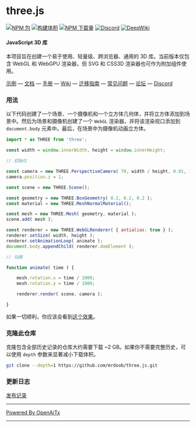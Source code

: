 # three.js

[![NPM 包][npm]][npm-url]
[![构建体积][build-size]][build-size-url]
[![NPM 下载量][npm-downloads]][npmtrends-url]
[![Discord][discord]][discord-url]
[![DeepWiki][deepwiki]][deepwiki-url]

#### JavaScript 3D 库

本项目旨在创建一个易于使用、轻量级、跨浏览器、通用的 3D 库。当前版本仅包含 WebGL 和 WebGPU 渲染器，但 SVG 和 CSS3D 渲染器也可作为附加组件使用。

[示例](https://threejs.org/examples/) &mdash;
[文档](https://threejs.org/docs/) &mdash;
[手册](https://threejs.org/manual/) &mdash;
[Wiki](https://github.com/mrdoob/three.js/wiki) &mdash;
[迁移指南](https://github.com/mrdoob/three.js/wiki/Migration-Guide) &mdash;
[常见问题](https://stackoverflow.com/questions/tagged/three.js) &mdash;
[论坛](https://discourse.threejs.org/) &mdash;
[Discord](https://discord.gg/56GBJwAnUS)

### 用法

以下代码创建了一个场景、一个摄像机和一个立方体几何体，并将立方体添加到场景中。然后为场景和摄像机创建了一个 `WebGL` 渲染器，并将该渲染视口添加到 `document.body` 元素中。最后，在场景中为摄像机动画立方体。

```javascript
import * as THREE from 'three';

const width = window.innerWidth, height = window.innerHeight;

// 初始化

const camera = new THREE.PerspectiveCamera( 70, width / height, 0.01, 10 );
camera.position.z = 1;

const scene = new THREE.Scene();

const geometry = new THREE.BoxGeometry( 0.2, 0.2, 0.2 );
const material = new THREE.MeshNormalMaterial();

const mesh = new THREE.Mesh( geometry, material );
scene.add( mesh );

const renderer = new THREE.WebGLRenderer( { antialias: true } );
renderer.setSize( width, height );
renderer.setAnimationLoop( animate );
document.body.appendChild( renderer.domElement );

// 动画

function animate( time ) {

	mesh.rotation.x = time / 2000;
	mesh.rotation.y = time / 1000;

	renderer.render( scene, camera );

}
```

如果一切顺利，你应该会看到[这个效果](https://jsfiddle.net/v98k6oze/)。

### 克隆此仓库

克隆包含全部历史记录的仓库大约需要下载 ~2 GB。如果你不需要完整历史，可以使用 `depth` 参数来显著减小下载体积。

```sh
git clone --depth=1 https://github.com/mrdoob/three.js.git
```

### 更新日志

[发布记录](https://github.com/mrdoob/three.js/releases)


[npm]: https://img.shields.io/npm/v/three
[npm-url]: https://www.npmjs.com/package/three
[build-size]: https://badgen.net/bundlephobia/minzip/three
[build-size-url]: https://bundlephobia.com/result?p=three
[npm-downloads]: https://img.shields.io/npm/dw/three
[npmtrends-url]: https://www.npmtrends.com/three
[discord]: https://img.shields.io/discord/685241246557667386
[discord-url]: https://discord.gg/56GBJwAnUS
[deepwiki]: https://deepwiki.com/badge.svg
[deepwiki-url]: https://deepwiki.com/mrdoob/three.js

---

[Powered By OpenAiTx](https://github.com/OpenAiTx/OpenAiTx)

---